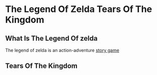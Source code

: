 # The Legend Of Zelda Tears Of The Kingdom
## What Is The Legend Of zelda
The legend of zelda is an action-adventure [story game](storygame/story.md)
## Tears Of The Kingdom
